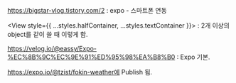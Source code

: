 https://bigstar-vlog.tistory.com/2 : expo - 스마트폰 연동

<View style={{ ...styles.halfContainer, ...styles.textContainer }}> : 2개 이상의 object를 같이 쓸 때 이렇게 함.
  
https://velog.io/@eassy/Expo-%EC%8B%9C%EC%9E%91%ED%95%98%EA%B8%B0 : Expo 기본.
  
https://expo.io/@tzist/fokin-weather에 Publish 됨.
